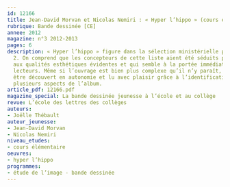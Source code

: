 ```yaml
---
id: 12166
title: Jean-David Morvan et Nicolas Nemiri : « Hyper l’hippo » (cours élémentaire)
rubrique: Bande dessinée [CE]
annee: 2012
magazine: n°3 2012-2013
pages: 6
description: « Hyper l’hippo » figure dans la sélection ministérielle pour le cycle
  2. On comprend que les concepteurs de cette liste aient été séduits par un album
  aux qualités esthétiques évidentes et qui semble à la portée immédiate de très jeunes
  lecteurs. Même si l’ouvrage est bien plus complexe qu’il n’y paraît, il peut facilement
  être découvert en autonomie et lu avec plaisir grâce à l’identification que favorisent
  plusieurs aspects de l’album.
article_pdf: 12166.pdf
magazine_special: La bande dessinée jeunesse à l’école et au collège
revue: L’école des lettres des collèges
auteurs:
- Joëlle Thébault
auteur_jeunesse:
- Jean-David Morvan
- Nicolas Nemiri
niveau_etudes:
- cours élémentaire
oeuvres:
- hyper l’hippo
programmes:
- étude de l’image - bande dessinée
---
```

